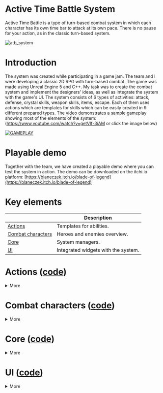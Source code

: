 # Active Time Battle System
Active Time Battle is a type of turn-based combat system in which each character has its own time bar to attack at its own pace. There is no pause for your action, as in the classic turn-based system.

![atb_system](https://github.com/user-attachments/assets/dd45f40c-6826-458c-b025-c6fe10f13a89)

# Introduction
The system was created while participating in a game jam. The team and I were developing a classic 2D RPG with turn-based combat. The game was made using Unreal Engine 5 and C++. My task was to create the combat system and implement the designers' ideas, as well as integrate the system with the game's UI. The system consists of 6 types of activities: attack, defense, crystal skills, weapon skills, items, escape. Each of them uses actions which are templates for skills which can be easily created in 9 different prepared types. The video demonstrates a sample gameplay showing most of the elements of the system: (https://www.youtube.com/watch?v=getVlf-3iAM or click the image below)

[![GAMEPLAY](https://img.youtube.com/vi/getVlf-3iAM/0.jpg)](https://www.youtube.com/watch?v=getVlf-3iAM)

# Playable demo
Together with the team, we have created a playable demo where you can test the system in action. The demo can be downloaded on the itchi.io platform:
[https://blaneczek.itch.io/blade-of-legend](https://blaneczek.itch.io/blade-of-legend)

# Key elements

|                                                                               | Description                                                     |
|-------------------------------------------------------------------------------|-----------------------------------------------------------------|
| [Actions](#actions-code)                                                      | Templates for abilities.                                        |
| [Combat characters](#combat-characters-code)                                  | Heroes and enemies overview.                                    |
| [Core](#core-code)                                                            | System managers.                                                |
| [UI](#ui-code)                                                                | Integrated widgets with the system.                             |


# Actions ([code](Source/BladeOfLegend/DAWID/Actions))  
<details>
<summary>More</summary>
</br>	
Actions are used for all activities that characters perform during combat, from using abilities to using items. Each action is a UObject that is created when any activity is performed. There are 9 types of actions that determine how an activity will be performed: </br>
  
<img src="https://github.com/user-attachments/assets/b5b246d9-91e8-4e83-b154-97bad793ce8a" width="800">

</br>**Default:** an action that is used on the character who performs it, such as using items or the Defense ability.
</br>![default](https://github.com/user-attachments/assets/484e87a2-7d96-4baa-95b8-bdd5fe2d6283)

</br>**Default Melee/Range:** an action that is used on another character, such as using the default attack ability. In Melee the character runs to the target, in Range the character sends a projectile to the target.
</br>![defaultmelee (2)](https://github.com/user-attachments/assets/0d04fef0-a954-4523-b9d2-9200ec76cbcc) ![defaultrange](https://github.com/user-attachments/assets/164f3493-a458-4238-82b7-2ebbe9076a64)

</br>**Multiple Default Melee/Range:** an action used on multiple characters.
</br>![multiplemelee](https://github.com/user-attachments/assets/09b024bf-3aff-41e6-a9f8-e5e1918bba53) ![multiplerange](https://github.com/user-attachments/assets/c3113ccd-f273-4f6e-bf90-87cfaa36e45a)

</br>**Bounce Range:** a special action that sends a single projectile that bounces between multiple characters.
</br>![bounce](https://github.com/user-attachments/assets/12ae90be-cd0a-471c-9056-d5cf5d9f340e)

</br>**Column Melee:** a special action in which one column of slots is selected and the character performs the ability on every character in that column
</br>![column](https://github.com/user-attachments/assets/c34676cb-2964-4aa4-8fed-5843c80b5c93)

</br>**Whole Team In Place:** a special action in which the ability is used on all enemies without projectiles or having to walk up to them..
</br>![wholeteam](https://github.com/user-attachments/assets/249a9654-e3ab-4c3c-ab6d-9b360492294f)

</br>**Summon:** a special action that allows you to summon new characters to slots.
</br>![summon](https://github.com/user-attachments/assets/096a0d5e-dcf4-4a06-b8e0-a25141f1518f)

</br>Let's take a look at how this works. For example, the player selects Attack, selects the enemy character, and then the proper UObject is created. An action of type DefaultMelee is used for this purpose. The character's default attack is created in Blueprint, which inherits from the DefaultMeleeAction class. This way designers can easily create abilities in Blueprints, set all the necessary data and calculate damage or other effects. </br> 

<img src="https://github.com/user-attachments/assets/5f530f65-0e81-433f-a5ac-ebcfae6f0f37" width="1000">

</br>Actions are managed by BLActionComponent, which is added to Characters. In this component, the correct action type is first created in the CreateAction function based on ActionData.Type. Then the OnCreateAction function of the newly created UObject is called.

```c++
void UBLActionComponent::CreateAction(const FVector& OwnerSlotLocation, const TArray<ABLCombatSlot*>& Targets, const FCombatActionData& ActionData, AActor* CombatManagerActor)
{
	ABLCombatCharacter* OwnerChar = Cast<ABLCombatCharacter>(GetOwner());
	if (!OwnerChar)
	{
		EndAction(true);
		return;
	}

	SlotLocation = OwnerSlotLocation;
	TargetSlots = Targets;

	switch (ActionData.Type)
	{
		case ECombatActionType::ATTACK:
		{
			if (!AttackActions.IsValidIndex(ActionData.Index))
			{
				break;
			}

			CurrentAction = NewObject<UBLAction>(this, AttackActions[ActionData.Index].LoadSynchronous());
			if (CurrentAction)
			{
				CurrentAction->OnCreateAction(this, OwnerChar, CombatManagerActor);
			}
			else
			{
				break;
			}
			return;
		}
  .
  .
  .
```

</br>The ActivateAction function is then called in the Action object. Each action type has its own implementation of this function. The action we chose earlier is of type DefaultMeleeAction. There we return to the ActionComponent and call the DefaultMeleeAction function. 

```c++
void UBLAction::OnCreateAction(UBLActionComponent* OwnerComponent, ABLCombatCharacter* Owner, AActor* InCombatManager)
{
	if (OwnerComponent && Owner)
	{
		CombatManager = InCombatManager;
		OwnerChar = Owner;

		ActivateAction(OwnerComponent);

		if (TurnsCost > 0)
		{
			OwnerChar->StartActionTurnsCooldown(TurnsCost);
		}
	}
}
```

```c++
void UBLDefaultMeleeAction::ActivateAction(UBLActionComponent* OwnerComponent)
{
	if (OwnerComponent && IsValid(OwnerChar))
	{
		OwnerComponent->DefaultMeleeAction();

		OwnerChar->SetCurrentME(FMath::Clamp((OwnerChar->GetCurrentME() - MECost), 0.f, OwnerChar->GetMaxME()));
	}
}
```

</br>ActionComponent manages all the action flows. In our example, the DefaultMeleeAction function is called, which calculates the location where our character needs to move and sends it there.

```c++
/** Action is executing in place, target is the owner. */
	void DefaultAction();

	/** Character runs up to the target and executes action. */
	void DefaultMeleeAction();

	/** Character creates a projectile that flies to the target and executes action. */
	void DefaultRangeAction(const TSubclassOf<ABLRangeProjectile>& ProjectileClass, UPaperFlipbook* ProjectileSprite);

	/** Character runs up to the targets one by one and executes action for every target .*/
	void MultipleDefaultMeleeAction();

	/** Character creates multiple projectiles that fly to the targets and execute action. */
	void MultipleDefaultRangeAction(TSubclassOf<ABLRangeProjectile> ProjectileClass, UPaperFlipbook* ProjectileSprite);

	/** Character runs up to the column and executes an action for every target in column. */
	void ColumnMeleeAction();

	/** Character creates a single projectile that travels through multiple targets. */
	void BounceRangeAction(const TSubclassOf<ABLRangeProjectile>& ProjectileClass, UPaperFlipbook* ProjectileSprite);

	/** Character in place executes an action for each target. */
	void MultipleInPlaceAction(const TSubclassOf<APaperZDCharacter>& EffectClass);
```

```c++
void UBLActionComponent::DefaultMeleeAction()
{
	if (!IsValid(AIC) || !TargetSlots.IsValidIndex(0) || !IsValid(TargetSlots[0]))
	{
		EndAction();
		return;
	}

	AIC->GetPathFollowingComponent()->OnRequestFinished.AddUObject(this, &UBLActionComponent::ReachedActionDestination);
	const FVector& Location = TargetSlots[0]->GetCharacter()->GetActorLocation() + (TargetSlots[0]->GetCharacter()->GetActorForwardVector() * 40);
	AIC->MoveToLocation(Location, 5.f);
}
```

</br>When a character reaches the target point, an action is executed (an animation is played, damage is dealt, etc.), and then the characters return to their location.

```c++
void UBLActionComponent::ReachedActionDestination(FAIRequestID RequestID, const FPathFollowingResult& Result)
{
	if (!IsValid(AIC) || !IsValid(CurrentAction))
	{
		AIC->MoveToLocation(SlotLocation, 5.f);
		EndAction();
		return;
	}

	AIC->GetPathFollowingComponent()->OnRequestFinished.RemoveAll(this);
	AIC->GetPathFollowingComponent()->OnRequestFinished.AddUObject(this, &UBLActionComponent::ReachedSlotLocation);

	CurrentAction->OnEndExecution.BindWeakLambda(this, [this]() { AIC->MoveToLocation(SlotLocation, 5.f); });
	CurrentAction->ExecuteAction(TargetSlots);
}
```

```c++
void UBLDefaultMeleeAction::ExecuteAction(const TArray<ABLCombatSlot*>& Targets)
{
	if (!IsValid(OwnerChar) || !Targets.IsValidIndex(0) || !Targets[0])
	{
		OnEndExecution.ExecuteIfBound();
		return;
	}

	if (IsValid(ActionAnim))
	{
		FZDOnAnimationOverrideEndSignature EndAnimDel;
		EndAnimDel.BindWeakLambda(this, [this](bool bResult) { OnEndExecution.ExecuteIfBound(); });
		OwnerChar->GetAnimationComponent()->GetAnimInstance()->PlayAnimationOverride(ActionAnim, "DefaultSlot", 1.f, 0.0f, EndAnimDel);
		ActionCalculations(Targets[0], CombatManager);
	}
	else
	{
		ActionCalculations(Targets[0], CombatManager);
		OnEndExecution.ExecuteIfBound();
	}
}
```

<br>
</details>

# Combat characters ([code](Source/BladeOfLegend/DAWID/Characters)) 
<details>
<summary>More</summary>
</br>Combat characters are heroes and enemies used during combat. They contain all the necessary data, such as character attributes and possessed actions, as well as functions responsible for calculating damage and other effects.

```c++
float ABLCombatCharacter::CalculateElementsMultipliers(ECombatElementType DamageElementType, ECombatElementType CharacterElementType, bool& OutIsHeal)
{ 
	OutIsHeal = false;

	TArray<TArray<float>> ElementsTable = {
	  // AttackType
	  //   FIRE     WATER   EARTH   WIND    ICE    THUNDER  ACID    DARK    WHITE   NONE       TargetType
		{1.0f,   2.0f,   1.0f,   1.0f,   1.5f,   1.0f,   1.0f,   1.5f,   1.0f,   1.0f},  // FIRE   
		{2.0f,   1.0f,   1.0f,   1.0f,   1.5f,   4.0f,   0.75f,  1.0f,   1.5f,   1.0f},  // WATER
		{1.0f,   1.0f,   1.0f,   2.0f,   1.0f,   0.0f,   4.0f,   1.5f,   1.0f,   1.0f},  // EARTH
		{1.0f,   1.0f,   2.0f,   1.0f,   1.0f,   4.0f,   1.0f,   1.0f,   1.5f,   1.0f},  // WIND
		{1.5f,   0.75f,  1.0f,   1.0f,   1.0f,   0.75f,  1.0f,   1.5f,   1.0f,   1.0f},  // ICE
		{1.0f,   0.0f,   4.0f,   0.0f,   1.5f,   1.0f,   1.0f,   1.0f,   1.5f,   1.0f},  // THUNDER
		{1.0f,   1.5f,   0.0f,   1.0f,   1.0f,   1.0f,   1.0f,   1.5f,   1.0f,   1.0f},  // ACID
		{0.0f,   1.0f,   0.0f,   1.0f,   0.0f,   1.0f,   0.0f,   1.0f,   2.0f,   0.0f},  // DARK
		{1.0f,   0.0f,   1.0f,   0.0f,   1.0f,   0.0f,   1.0f,   2.0f,   1.0f,   0.0f},  // WHITE
		{1.0f,   1.0f,   1.0f,   1.0f,   1.0f,   1.0f,   1.0f,   1.0f,   1.0f,   1.0f}   // NONE
	};

	const int32 AttackElementIndex = static_cast<int32>(DamageElementType);
	const int32 TargetElementIndex = static_cast<int32>(CharacterElementType);

	const float Multiplier = ElementsTable[TargetElementIndex][AttackElementIndex];

	// If Attack and Target Element is the same, damage will be converted to healing (except NONE NONE)
	if (AttackElementIndex == TargetElementIndex && AttackElementIndex != ElementsTable.Num() - 1)
	{
		OutIsHeal = true;
		return Multiplier;
	}
	else
	{
		return Multiplier;
	}
}
```

```c++
void ABLCombatCharacter::HandleDamageHit(ABLCombatCharacter* Attacker, float Damage, float DMGMultiplier, ECombatElementType DamageElementType, bool bMagicalAction)
{
	// Only if action is physical
	if (!bMagicalAction)
	{
		// If it draws DODGE, character will not take any damage or heal
		const int32 DodgeChance = FMath::RandRange(1, 100);
		if (DodgeChance <= CurrentDodge)
		{
			DisplayTextDMG(0, false, DamageElementType, true);
			return;
		}
	}
	
	if (bMagicalAction && bMagicImmunity)
	{
		DisplayTextDMG(0, false, DamageElementType, false);
		return;
	}

	// If it draws Pierce, Defense is reduced by half
	const int32 PierceChance = FMath::RandRange(1, 100);
	const float NewDefense = PierceChance <= BaseData.Pierce ? CurrentDefense / 2 : CurrentDefense;

	// 10 def decreases dmg by 5%
	float DMGValue = (Damage * DMGMultiplier) * (1.f - ((NewDefense / 1000) * 5));

	// If attack is physical and Attacker has Poisoning status, dmg is decreased by 20%
	if (!bMagicalAction && Attacker && Attacker->StatusesComponent->Statuses.Contains(ECombatStatusType::POISONING))
	{
		// Clamp because Defense can be higher than Damage, so that Damage is not negative
		DMGValue = FMath::Clamp(FMath::RoundHalfFromZero(DMGValue * 0.8f), 0, FMath::RoundHalfFromZero(DMGValue));
	}
	else
	{
		DMGValue = FMath::Clamp(FMath::RoundHalfFromZero(DMGValue), 0, FMath::RoundHalfFromZero(DMGValue));
	}

	// Sets character HP between 0 and MaxHP
	CurrentHP = FMath::Clamp((CurrentHP - DMGValue), 0, BaseData.MaxHP);

	DisplayTextDMG(DMGValue, false, DamageElementType);
	OnHealthUpdate.ExecuteIfBound();

	if (BaseData.TakeDMGAnim && GetAnimInstance() && !bDefendIdle)
	{
		GetAnimationComponent()->GetAnimInstance()->PlayAnimationOverride(BaseData.TakeDMGAnim);
	}
}
```


</details>

# Core ([code](Source/BladeOfLegend/DAWID/Core)) 
<details>
<summary>More</summary>
</br>There are two key elements: Combat Slots and Combat Manager. 
</br>
</br>Combat slots are actors with collision boxes placed on the level where combat characters are located. Each character is assigned to a slot. The player can interact with the assigned slots using the mouse. When the player hovers over or clicks on a slot, an arrow of a different color appears. Slots are used to select heroes and enemies by the player.
	
<img src="https://github.com/user-attachments/assets/74257afa-30b0-41d6-abfa-187f43de648c" width="415"> ![slotsgif](https://github.com/user-attachments/assets/74bc39c9-28da-4318-87d1-637c773c6a39)

</br>Combat Manager is the main part of the system that manages gameplay, and also UI elements. We can break it down into 3 parts (Player, Enemies and General) and describe the most important functions.
<br>Player: The manager spawns all heroes with the appropriate data and handles clicking on slots when the player performs an action. Then, when the action is used, it processes it further, adding it to the queue.

```c++
void ABLCombatManager::SetPlayerTeam()
{
	UBLGameInstance* GI = Cast<UBLGameInstance>(GetGameInstance());	
	if (!GI || !IsValid(Widget))
	{
		return;
	}

	for (int32 Index = 0; Index < FMath::Clamp(GI->SaveGameData.HeroesData.Heroes.Num(), 0, 5); ++Index)
	{
		const FCombatCharData& CharBaseData = GI->CalculateBaseCombatData(Index);
		if (PlayerTeam[Index])
		{
			PlayerTeam[Index]->SpawnHero(CharBaseData, GI->SaveGameData.HeroesData.Heroes[Index].CombatActions, GI->CombatData.bSneakAttack);
			GI->CombatData.bSneakAttack ? Widget->AddHero(PlayerTeam[Index]->GetIndex(), CharBaseData, true)
										: Widget->AddHero(PlayerTeam[Index]->GetIndex(), CharBaseData, false);
			Widget->AddHeroActions(PlayerTeam[Index]->GetIndex(), CharBaseData, GI->SaveGameData.HeroesData.Heroes[Index].CombatActions, GI->CombatData.bCanRunAway);
		}
	}
}
```

```c++
void ABLCombatManager::HandleSlotClicked(AActor* Slot)
{
	if (CurrentActionType == ECombatActionType::NONE)
	{
		return;
	}
	
	ABLCombatSlot* CurrentSlot = Cast<ABLCombatSlot>(Slot);
	if (!CurrentSlot || !CurrentSlot->IsActive())
	{
		return;
	}

	// If the player doesn't have enough ME for an action, display the widget.
	if (IsValid(Widget) && CurrentActionData.MECost > CurrentPlayerSlot->GetCharacter()->GetCurrentME())
	{
		Widget->ActivateNotEnoughME();
		return;
	}

	switch (CurrentActionData.Flow) 
	{
		case ECombatActionFlow::DEFAULT:
		{
			if (CurrentSlot == CurrentPlayerSlot)
			{
				ChooseTargetSlot(CurrentSlot);
				break;
			}
			return;
		}
		case ECombatActionFlow::COLUMN_MELEE:
		{
			if (CurrentSlot->IsEnemy())
			{
				int32 IndexStart = 0;
				int32 IndexEnd = 0;
				// 1. column
				if (CurrentSlot->GetIndex() <= 3)
				{
					IndexStart = 0;
					IndexEnd = 3;
				}
				// 2. column
				else if (CurrentSlot->GetIndex() >= 4 && CurrentSlot->GetIndex() <= 7)
				{
					IndexStart = 4;
					IndexEnd = 7;
				}
				// 3. column
				else
				{
					IndexStart = 8;
					IndexEnd = 11;
				}

				for (IndexStart; IndexStart <= IndexEnd; ++IndexStart)
				{
					if (EnemyTeam[IndexStart] && EnemyTeam[IndexStart]->IsActive())
					{
						ChooseTargetSlot(EnemyTeam[IndexStart]);
					}
				}
				break;
			}
			return;				
		}
		case ECombatActionFlow::BOUNCE_RANGE:
		{
			if (CurrentSlot->IsEnemy())
			{
				ChooseTargetSlot(CurrentSlot);
				if (CurrentActionData.TargetsNum == 1)
				{
					break;
				}

				// Projectiles cannot bounce 2 times in a row on the same target
				int32 DisabledIndex = CurrentSlot->GetIndex();
				for (int32 Index = 0; Index < CurrentActionData.TargetsNum - 1; ++Index)
				{
					TArray<int32> AvailableIndexes;
					for (const auto& EnemySlot : EnemyTeam)
					{
						if (EnemySlot && EnemySlot->IsActive() && EnemySlot->GetIndex() != DisabledIndex)
						{
							AvailableIndexes.Add(EnemySlot->GetIndex());
						}
					}

					if (AvailableIndexes.IsEmpty())
					{
						break; 
					}

					const int32 RandomIndex = FMath::RandRange(0, AvailableIndexes.Num() - 1);						
					CurrentTargetsSlots.Add(EnemyTeam[AvailableIndexes[RandomIndex]]);
					DisabledIndex = AvailableIndexes[RandomIndex];
				}
				break;
			}
			return;
		}
		case ECombatActionFlow::WHOLE_TEAM_IN_PLACE:
		{
			if (CurrentSlot->IsEnemy())
			{	
				for (const auto& EnemySlot : EnemyTeam)
				{
					if (EnemySlot && EnemySlot->IsActive())
					{
						ChooseTargetSlot(EnemySlot);
					}
				}
				break;
			}
			return;
		}
		// Other action flows	
		default:
		{
			if (CurrentSlot->IsEnemy())
			{
				ChooseTargetSlot(CurrentSlot);
				if (CurrentTargetsSlots.Num() >= CurrentActionData.TargetsNum)
				{
					break;
				}
			}
			return;
		}
	}

	ProcessPlayerAction();
}
```

```c++
void ABLCombatManager::ProcessPlayerAction()
{
	if (!IsValid(Widget) || !IsValid(CurrentPlayerSlot))
	{
		return;
	}

	AddActionToQueue(CurrentPlayerSlot, CurrentTargetsSlots, CurrentActionData, false);
	CurrentPlayerSlot->bCanDoAction = false;
	CurrentActionType = ECombatActionType::NONE;

	Widget->ResetHeroCooldownBar(CurrentPlayerSlot->GetIndex());

	ClearPlayerSlot();
	ChooseAvailablePlayerSlot();

	FTimerHandle ClearTargetDelay;
	FTimerDelegate ClearTargetDel;
	ClearTargetDel.BindUObject(this, &ABLCombatManager::ClearTargetsSlots);
	GetWorld()->GetTimerManager().SetTimer(ClearTargetDelay, ClearTargetDel, 1.f, false);
}
```

</br>Enemies: The manager spawns all enemies with the appropriate data and handles their actions.

```c++
void ABLCombatManager::HandleEnemyAction(ABLCombatSlot* EnemySlot, FCombatActionData&& ActionData)
{
	TArray<int32> ActiveSlots;
	for (const auto& Slot : PlayerTeam)
	{
		if (Slot && Slot->IsActive())
		{
			ActiveSlots.Add(Slot->GetIndex());
		}
	}

	if (ActiveSlots.IsEmpty())
	{
		return;
	}

	TArray<ABLCombatSlot*> Targets;

	switch (ActionData.Flow)
	{
		case ECombatActionFlow::DEFAULT:
		{
			Targets.Add(EnemySlot);
			break;
		}
		case ECombatActionFlow::BOUNCE_RANGE:
		{
			int32 RandomIndex = FMath::RandRange(0, ActiveSlots.Num() - 1);
			Targets.Add(PlayerTeam[ActiveSlots[RandomIndex]]);
			int32 DisabledIndex = ActiveSlots[RandomIndex];

			for (int32 Index = 0; Index < ActionData.TargetsNum - 1; ++Index)
			{
				TArray<int32> AvailableIndexes;
				for (const auto& ActiveIndex : ActiveSlots)
				{
					if (ActiveIndex != DisabledIndex)
					{
						AvailableIndexes.Add(ActiveIndex);
					}
				}
				if (AvailableIndexes.IsEmpty())
				{
					break;
				}
				RandomIndex = FMath::RandRange(0, AvailableIndexes.Num() - 1);
				Targets.Add(PlayerTeam[AvailableIndexes[RandomIndex]]);
				DisabledIndex = AvailableIndexes[RandomIndex];
			}
			break;
		}
		case ECombatActionFlow::SUMMON_ALLIES:
		{
			TArray<int32> AvailableSlotsIndex;
			for (const auto& Slot : EnemyTeam)
			{
				// not active because we are summoning in free slots
				if (Slot && !Slot->IsActive() && Slot != EnemySlot)
				{
					AvailableSlotsIndex.Add(Slot->GetIndex());
				}
			}

			if (AvailableSlotsIndex.IsEmpty())
			{
				Targets.Add(FindNewTargetSlot(true));
				ActionData = FCombatActionData(ECombatActionType::ATTACK, ECombatActionFlow::DEFAULT_MELEE, 0);
				break;
			}

			for (int32 Index = 0; Index < ActionData.TargetsNum; ++Index)
			{
				if (AvailableSlotsIndex.IsEmpty())
				{
					break;
				}
				const int32 RandomIndex = FMath::RandRange(0, AvailableSlotsIndex.Num() - 1);
				Targets.Add(EnemyTeam[AvailableSlotsIndex[RandomIndex]]);
				AvailableSlotsIndex.RemoveAt(RandomIndex);
			}
			break;
		}
		case ECombatActionFlow::KILL_ALLIES:
		{
			TArray<int32> AvailableSlotsIndex;
			for (auto& Slot : EnemyTeam)
			{
				if (Slot && Slot->IsActive() && Slot != EnemySlot)
				{
					AvailableSlotsIndex.Add(Slot->GetIndex());
				}
			}

			if (AvailableSlotsIndex.IsEmpty())
			{
				Targets.Add(FindNewTargetSlot(true));
				ActionData = FCombatActionData(ECombatActionType::ATTACK, ECombatActionFlow::DEFAULT_MELEE, 0);
				break;
			}

			const int32 Random = FMath::RandRange(1, ActionData.TargetsNum);
			for (int32 Index = 0; Index < Random; ++Index)
			{
				if (AvailableSlotsIndex.IsEmpty())
				{
					break;
				}
				const int32 RandomIndex = FMath::RandRange(0, AvailableSlotsIndex.Num() - 1);
				Targets.Add(EnemyTeam[AvailableSlotsIndex[RandomIndex]]);
				AvailableSlotsIndex.RemoveAt(RandomIndex);
			}
			break;
		}
		case ECombatActionFlow::WHOLE_TEAM_IN_PLACE:
		{
			for (const auto& Slot : PlayerTeam)
			{
				if (Slot && Slot->IsActive())
				{
					Targets.Add(Slot);
				}
			}
			break;
		}
		// Others action flows
		default:
		{
			for (int32 Index = 0; Index < ActionData.TargetsNum; ++Index)
			{
				const int32 RandomIndex = FMath::RandRange(0, ActiveSlots.Num() - 1);
				Targets.Add(PlayerTeam[ActiveSlots[RandomIndex]]);
			}
			break;	
		}
		
	}

	AddActionToQueue(EnemySlot, Targets, ActionData, true);
}
```

</br>General: The queue stores all used actions. The manager calls the queue function every 0.5 seconds and checks if no action is currently being executed. If so, it stops all cooldown bars and executes the current action. This allows actions to be queued and executed in a proper time.

```c++
void ABLCombatManager::HandleActionsQueue()
{
	// Do nothing if other action is currently performed. 
	if (bAction || ActionQueue.IsEmpty())
	{
		return;
	}

	// Delete action from queue if owner is not active (dead).
	if (!IsValid(ActionQueue[0].OwnerSlot) || !ActionQueue[0].OwnerSlot->IsActive())
	{
		ActionQueue.RemoveAt(0);
		bAction = false;
		return;
	}
		
	// If it's not summon allies type of action, check if all targets are active (alive). If not, find new active target.
	if (ActionQueue[0].ActionData.Flow != ECombatActionFlow::SUMMON_ALLIES)
	{
		for (int32 Index = ActionQueue[0].TargetsSlots.Num() - 1; Index >= 0; --Index)
		{
			if (ActionQueue[0].TargetsSlots[Index] && !ActionQueue[0].TargetsSlots[Index]->IsActive())
			{
				if (ABLCombatSlot* NewTargetSlot = FindNewTargetSlot(ActionQueue[0].bEnemyAction))
				{
					ActionQueue[0].TargetsSlots[Index] = NewTargetSlot;
				}
				else
				{
					ActionQueue[0].TargetsSlots.RemoveSingle(ActionQueue[0].TargetsSlots[Index]);
				}
			}
		}
	}

	DoAction(ActionQueue[0].OwnerSlot, ActionQueue[0].TargetsSlots, ActionQueue[0].ActionData, ActionQueue[0].bEnemyAction);
	ActionQueue.RemoveAt(0);
}
```

</details>

# UI ([code](Source/BladeOfLegend/DAWID/UI))
<details>
<summary>More</summary>

</details>
